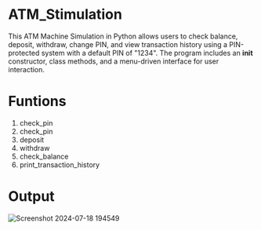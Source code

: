 # ATM_Stimulation
This ATM Machine Simulation in Python allows users to check balance, deposit, withdraw, change PIN, and view transaction history using a PIN-protected system with a default PIN of "1234". The program includes an __init__ constructor, class methods, and a menu-driven interface for user interaction.

# Funtions
1. check_pin
2. check_pin
3. deposit
4. withdraw
5. check_balance
6. print_transaction_history

# Output
![Screenshot 2024-07-18 194549](https://github.com/user-attachments/assets/1ab9201e-a693-4f5a-8806-07dd94b6a953)














